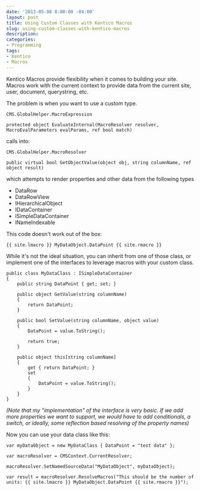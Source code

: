 ```yaml
---
date: '2013-05-08 8:00:00 -04:00'
layout: post
title: Using Custom Classes with Kentico Macros
slug: using-custom-classes-with-kentico-macros
description: 
categories:
- Programming
tags:
- Kentico
- Macros
---
```


Kentico Macros provide flexibility when it comes to building your site.  Macros work with the current context to provide data from the current site, user, document, querystring, etc.

The problem is when you want to use a custom type.

	CMS.GlobalHelper.MacroExpression

	protected object EvaluateInternal(MacroResolver resolver, MacroEvalParameters evalParams, ref bool match)

calls into:

	CMS.GlobalHelper.MacroResolver
	
	public virtual bool GetObjectValue(object obj, string columnName, ref object result)

which attempts to render properties and other data from the following types

- DataRow
- DataRowView
- IHierarchicalObject
- IDataContainer
- ISimpleDataContainer
- INameIndexable

This code doesn't work out of the box:
    
    {{ site.lmacro }} MyDataObject.DataPoint {{ site.rmacro }}

While it's not the ideal situation, you can inherit from one of those class, or implement one of the interfaces to leverage macros with your custom class.

	public class MyDataClass : ISimpleDataContainer
	{
	    public string DataPoint { get; set; }
	
	    public object GetValue(string columnName)
	    {
	        return DataPoint;
	    }
	
	    public bool SetValue(string columnName, object value)
	    {
	        DataPoint = value.ToString();
	
	        return true;
	    }
	
	    public object this[string columnName]
	    {
	        get { return DataPoint; }
	        set
	        {
	            DataPoint = value.ToString();
	        }
	    }
	}

*(Note that my "implementation" of the interface is very basic.  If we add more properties we want to support, we would have to add conditionals, a switch, or ideally, some reflection based resolving of the property names)*

Now you can use your data class like this:

	var myDataObject = new MyDataClass { DataPoint = "test data" };
	
	var macroResolver = CMSContext.CurrentResolver;
	
	macroResolver.SetNamedSourceData("MyDataObject", myDataObject);
	
	var result = macroResolver.ResolveMacros("This should be the number of units: {{ site.lmacro }} MyDataObject.DataPoint {{ site.rmacro }}");
